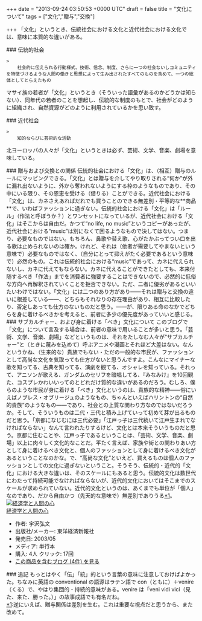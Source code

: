 
+++
date = "2013-09-24 03:50:53 +0000 UTC"
draft = false
title = "文化について"
tags = ["文化","贈与","交換"]

+++
「文化」というとき、伝統社会における文化と近代社会における文化では、意味に本質的な違いがある。

<div class="section">
    ### 伝統的社会
    
    >
        社会的に伝えられる行動様式、技術、信念、制度、さらに一つの社会ないしコミュニティを特徴づけるような人間の働きと思想によって生み出されたすべてのものを含めて、一つの総体としてとらえたもの

    
マサイ族の若者が「文化」というとき（そういった語彙があるのかどうかは知らない）、同年代の若者のことを想起し、伝統的な制度のもとで、社会がどのように組織され、自然資源がどのように利用されているかを思い致す。

</div>
<div class="section">
    ### 近代社会
    
    >
        知的ならびに芸術的な活動

    
北ヨーロッパの人々が「文化」というときは必ず、芸術、文学、音楽、劇場を意味している。

</div>
<div class="section">
    ### 贈与および交換との関係
    伝統的社会における「文化」は、（相互）贈与のルールにマッピングできる。「文化」とは贈与を介してやり取りされる“何か”が外に漏れ出ないように、外から奪われないようにする枠のようなものであり、その中にいる限り、その恩恵を受ける（借りる）ことができる。近代社会における「文化」は、カネさえあればだれでも買うことのできる無差別・平等的な**商品**で、いわばファッションに過ぎない。伝統的社会における「文化」は「ルール」（作法と呼ぼうか？）とワンセットになっているが、近代社会における「文化」はそこからは自由だ。かつて“no life, no music”というコピーがあったが、近代社会における“music”は別になくて困るようなもので決してはない。つまり、必要なものではない。もちろん、鼻歌や替え歌、心がたかぶってつい口を出る歌は止められないのは確か。けれど、それは（他者が需要してやまないという意味で）必要なものではなく、（自分にとって抑えがたく必要であるという意味で）必然のもの。これは伝統的社会における“music”であって、カネに代えられないし、カネに代えてもならない。カネに代えることができたとしても、本来付随するべき「作法」までを消費者に強要することはできないので、必然的に低俗な方向へ再解釈されていくことを拒否できない。ただ、二者に優劣があるといいたいわけではない。「文化」には二つのあり方があり――それは贈与と交換の違いに根差している――、どちらもそれなりの存在理由があり、相互に比較したり、否定しあっても仕方のないものだと思う。――が、限りある命のなかでどちらを身に着けるべきかを考えると、前者に多少の優先度があっていいと感じる。

</div>
<div class="section">
    ### サブカルチャー、および身に着ける「べき」文化について
    このブログで「文化」について言及する場合は、前者の意味で用いることが多いと思う。「芸術、文学、音楽、劇場」などというものは、それをたしなむ人々が“サブカルチャー”と（ときに蔑みを込めて）呼ぶアニメや漫画とそれほど大差はない。なんというかね、（生来的な）貴族でもない・ただの一般的な市民が、ファッションとして高尚な文化を気取っても仕方がないと思うんですよ。こんなにマイナーな歌を知ってる、古典を知ってる、演劇を観てる、オシャレを知っている。それって、アニソンが歌える、ガンダムのセリフを暗唱してる、『みなみけ』を10回観た、コスプレかわいいってのとどれだけ質的な違いがあるのだろう。むしろ、僕らのような市民が身に着ける「べき」文化というのは、貴族的な精神――俗にいえばノブレス・オブリージュのようなもの、ちゃんといえばハリントンの“自然的貴族”のようなもの――であり、社会との上質な関わり方なのではないだろうか。そして、そういうものは二代・三代と積み上げていって初めて芽が出るものだと思う。「京都になじむには三代必要」「江戸っ子は三代続いて江戸生まれでなければならない」なんて言われたりするけど、文化とは本来そういうものだと思う。京都に住むことや、江戸っ子であるということは、「芸術、文学、音楽、劇場」以上に肉々しく文化的なことだ。平たく言えば、家族や街との関わりあい方として身に着けるべき文化と、個人のファッションとして身に着けるべき文化があるということなのかな。で、“高尚な文化”といえど、買えるものは個人のファッションとしての文化に過ぎないということ。そうそう、伝統的・近代的「文化」における大きな違いは、そのスケールにもあると思う。伝統的文化は数世代にわたって持続可能でなければならないが、近代的文化においてはそこまでのスケールが求められていない。近代的文化というのは、あくまでも単位が「個人」なのであり、だから自由かつ（先天的な意味で）無差別でありうる<a href="#f1" name="fn1" title="逆にいえば、贈与関係は差別を生む。これは重要な視点だと思うから、また改めて。">*1</a>。<div class="hatena-asin-detail"><a href="http://www.amazon.co.jp/exec/obidos/ASIN/4492313265/bestylesnet-22/"><img src="http://ecx.images-amazon.com/images/I/51JTGMSFBML._SL160_.jpg" class="hatena-asin-detail-image" alt="経済学と人間の心" title="経済学と人間の心"/></a><div class="hatena-asin-detail-info"><a href="http://www.amazon.co.jp/exec/obidos/ASIN/4492313265/bestylesnet-22/">経済学と人間の心</a><ul><li><span class="hatena-asin-detail-label">作者:</span> 宇沢弘文</li><li><span class="hatena-asin-detail-label">出版社/メーカー:</span> 東洋経済新報社</li><li><span class="hatena-asin-detail-label">発売日:</span> 2003/05</li><li><span class="hatena-asin-detail-label">メディア:</span> 単行本</li><li><span class="hatena-asin-detail-label">購入</span>: 4人 <span class="hatena-asin-detail-label">クリック</span>: 17回</li><li><a href="http://d.hatena.ne.jp/asin/4492313265/bestylesnet-22" target="_blank">この商品を含むブログ (4件) を見る</a></li></ul></div><div class="hatena-asin-detail-foot"></div></div>

</div>
<div class="section">
    ### 追記
    もっとはやく「伝」「統」的という言葉の意味に注意しておけばよかった。ちなみに英語の conventional の語源はラテン語で con（ともに）＋venire（くる）で、やはり集団的・持続的意味がある。venire は「veni vidi vici（見た、来た、勝った。）」の故事成語でも有名だね。

</div><div class="footnote">
<a href="#fn1" name="f1" class="footnote-number">*1</a><span class="footnote-delimiter">:</span><span class="footnote-text">逆にいえば、贈与関係は差別を生む。これは重要な視点だと思うから、また改めて。</span>
</div>

